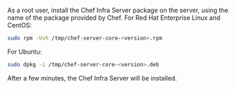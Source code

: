 As a root user, install the Chef Infra Server package on the server,
using the name of the package provided by Chef. For Red Hat Enterprise
Linux and CentOS:

``` bash
sudo rpm -Uvh /tmp/chef-server-core-<version>.rpm
```

For Ubuntu:

``` bash
sudo dpkg -i /tmp/chef-server-core-<version>.deb
```

After a few minutes, the Chef Infra Server will be installed.